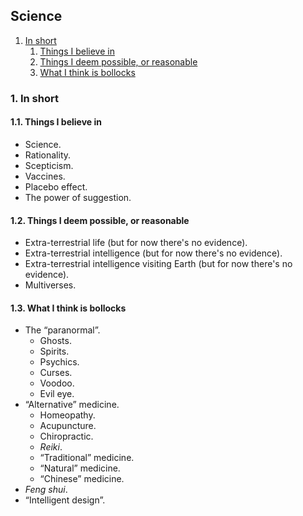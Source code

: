 ## Science

1. [In short](#1-in-short)
   1. [Things I believe in](#11-things-i-believe-in)
   1. [Things I deem possible, or reasonable](#12-things-i-deem-possible-or-reasonable)
   1. [What I think is bollocks](#13-what-i-think-is-bollocks)

### 1. In short

#### 1.1. Things I believe in

* Science.
* Rationality.
* Scepticism.
* Vaccines.
* Placebo effect.
* The power of suggestion.

#### 1.2. Things I deem possible, or reasonable

* Extra-terrestrial life (but for now there's no evidence).
* Extra-terrestrial intelligence (but for now there's no evidence).
* Extra-terrestrial intelligence visiting Earth (but for now there's no evidence).
* Multiverses.

#### 1.3. What I think is bollocks

* The &ldquo;paranormal&rdquo;.
  * Ghosts.
  * Spirits.
  * Psychics.
  * Curses.
  * Voodoo.
  * Evil eye.
* &ldquo;Alternative&rdquo; medicine.
  * Homeopathy.
  * Acupuncture.
  * Chiropractic.
  * *Reiki*.
  * &ldquo;Traditional&rdquo; medicine.
  * &ldquo;Natural&rdquo; medicine.
  * &ldquo;Chinese&rdquo; medicine.
* *Feng shui*.
* &ldquo;Intelligent design&rdquo;.
